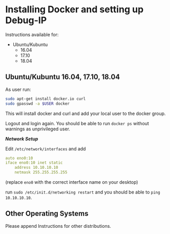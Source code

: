# Installing Docker and setting up Debug-IP

Instructions available for:
- Ubuntu/Kubuntu
    - 16.04
    - 17.10
    - 18.04
    

## Ubuntu/Kubuntu 16.04, 17.10, 18.04

As user run:
```bash
sudo apt-get install docker.io curl
sudo gpasswd -a $USER docker
```
This will install docker and curl and add your local user to the docker group.

Logout and login again. You should be able to run `docker ps` without warnings as
unprivileged user.

***Network Setup***

Edit `/etc/network/interfaces` and add 

```yaml
auto eno0:10
iface eno0:10 inet static
    address 10.10.10.10
    netmask 255.255.255.255
```

(replace `eno0` with the correct interface name on your desktop)

run `sudo /etc/init.d/networking restart` and you should be able to 
`ping 10.10.10.10`.

## Other Operating Systems

Please append Instructions for other distributions.
